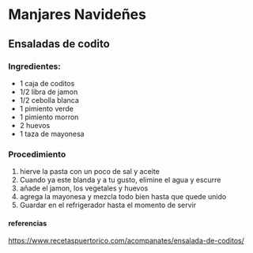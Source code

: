 # Manjares Navideñes
## Ensaladas de codito
### Ingredientes:
- 1 caja de coditos
- 1/2 libra de jamon
- 1/2 cebolla blanca
- 1 pimiento verde 
- 1 pimiento morron
- 2 huevos
- 1 taza de mayonesa


### Procedimiento
1. hierve la pasta con un poco de sal y aceite
2. Cuando ya este blanda y a tu gusto, elimine el agua y escurre
3. añade el jamon, los vegetales y huevos
4. agrega la mayonesa y mezcla todo bien hasta que quede unido
5. Guardar en el refrigerador hasta el momento de servir

#### referencias
https://www.recetaspuertorico.com/acompanates/ensalada-de-coditos/
